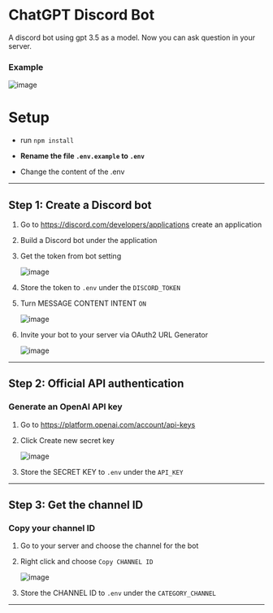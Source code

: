 # ChatGPT Discord Bot 
A discord bot using gpt 3.5 as a model. Now you can ask question in your server.
### Example

![image](https://github.com/bimprakosoo/chatgpt-testbot/blob/main/public/chat.gif)

# Setup

* run ```npm install```


* **Rename the file `.env.example` to `.env`**


* Change the content of the .env

---
## Step 1: Create a Discord bot

1. Go to https://discord.com/developers/applications create an application
2. Build a Discord bot under the application
3. Get the token from bot setting

   ![image](https://github.com/bimprakosoo/chatgpt-testbot/blob/main/public/img.png)
4. Store the token to `.env` under the `DISCORD_TOKEN`

5. Turn MESSAGE CONTENT INTENT `ON`

   ![image](https://github.com/bimprakosoo/chatgpt-testbot/blob/main/public/img_2.png)

6. Invite your bot to your server via OAuth2 URL Generator

   ![image](https://github.com/bimprakosoo/chatgpt-testbot/blob/main/public/img_1.png)
---

## Step 2: Official API authentication

### Generate an OpenAI API key
1. Go to https://platform.openai.com/account/api-keys

2. Click Create new secret key

   ![image](https://github.com/bimprakosoo/chatgpt-testbot/blob/main/public/img_3.png)

3. Store the SECRET KEY to `.env` under the `API_KEY`

---

## Step 3: Get the channel ID

### Copy your channel ID
1. Go to your server and choose the channel for the bot

2. Right click and choose `Copy CHANNEL ID`

   ![image](https://github.com/bimprakosoo/chatgpt-testbot/blob/main/public/img_4.png)

3. Store the CHANNEL ID to `.env` under the `CATEGORY_CHANNEL`

---
